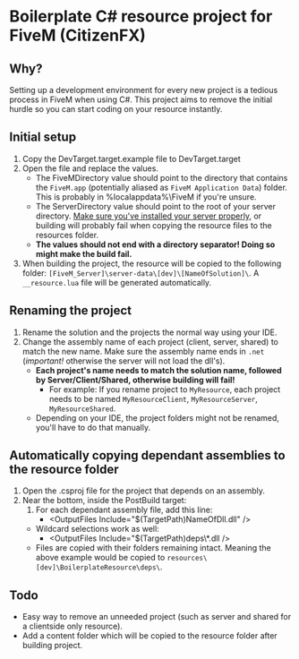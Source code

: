 # Boilerplate C# resource project for FiveM (CitizenFX)

## Why?
Setting up a development environment for every new project is a tedious process in FiveM when using C#. This project aims to remove the initial hurdle so you can start coding on your resource instantly.

## Initial setup
1. Copy the DevTarget.target.example file to DevTarget.target
2. Open the file and replace the values.
    * The FiveMDirectory value should point to the directory that contains the `FiveM.app` (potentially aliased as `FiveM Application Data`) folder. This is probably in %localappdata%\FiveM if you're unsure.
    * The ServerDirectory value should point to the root of your server directory. [Make sure you've installed your server properly](https://docs.fivem.net/server-manual/setting-up-a-server/), or building will probably fail when copying the resource files to the resources folder.
    * **The values should not end with a directory separator! Doing so might make the build fail.**
3. When building the project, the resource will be copied to the following folder: `[FiveM_Server]\server-data\[dev]\[NameOfSolution]\`. A `__resource.lua` file will be generated automatically.

## Renaming the project
1. Rename the solution and the projects the normal way using your IDE.
2. Change the assembly name of each project (client, server, shared) to match the new name. Make sure the assembly name ends in `.net` (*important!* otherwise the server will not load the dll's).
    * **Each project's name needs to match the solution name, followed by Server/Client/Shared, otherwise building will fail!**
        * For example: If you rename project to `MyResource`, each project needs to be named `MyResourceClient`, `MyResourceServer`, `MyResourceShared`.
    * Depending on your IDE, the project folders might not be renamed, you'll have to do that manually.

## Automatically copying dependant assemblies to the resource folder
1. Open the .csproj file for the project that depends on an assembly.
2. Near the bottom, inside the PostBuild target:
    1. For each dependant assembly file, add this line:
        * \<OutputFiles Include="$(TargetPath)NameOfDll.dll" />
    * Wildcard selections work as well:
        * \<OutputFiles Include="$(TargetPath)deps\\*.dll />
    * Files are copied with their folders remaining intact. Meaning the above example would be copied to `resources\[dev]\BoilerplateResource\deps\`.

## Todo
* Easy way to remove an unneeded project (such as server and shared for a clientside only resource).
* Add a content folder which will be copied to the resource folder after building project.
